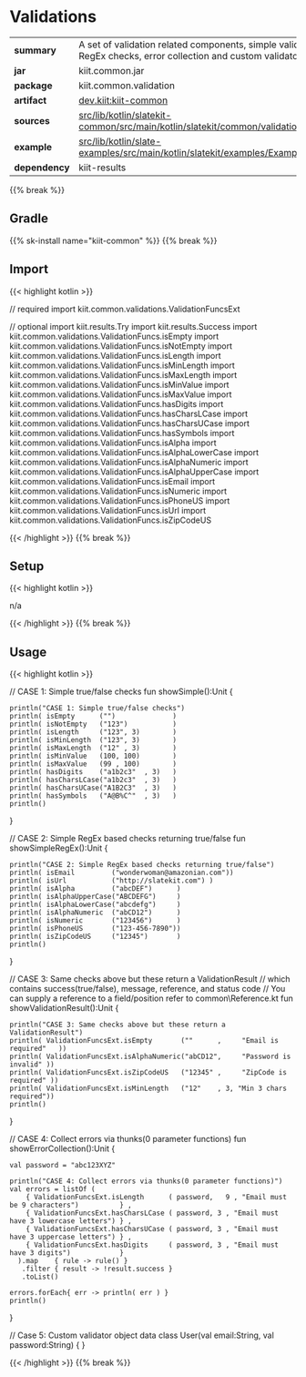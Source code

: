 
# Validations

<table class="table table-striped table-bordered">
  <tbody>
    <tr>
      <td><strong>summary</strong></td>
      <td>A set of validation related components, simple validation checks, RegEx checks, error collection and custom validators</td>
    </tr>
    <tr>
      <td><strong>jar</strong></td>
      <td>kiit.common.jar</td>
    </tr>
    <tr>
      <td><strong>package</strong></td>
      <td>kiit.common.validation</td>
    </tr>
    <tr>
      <td><strong>artifact</strong></td>
      <td><a href="https://github.com/orgs/slatekit/packages?q=dev.kiit.kiit-common">dev.kiit:kiit-common</a></td>
    </tr>
    <tr>
      <td><strong>sources</strong></td>
      <td><a href="https://github.com/slatekit/slatekit/tree/master/src/lib/kotlin/slatekit-common/src/main/kotlin/slatekit/common/validation" class="url-ch">src/lib/kotlin/slatekit-common/src/main/kotlin/slatekit/common/validation</a></td>
    </tr>
    <tr>
      <td><strong>example</strong></td>
      <td><a href="https://github.com/slatekit/slatekit/tree/master/src/lib/kotlin/slatekit-examples/src/main/kotlin/slatekit/examples/Example_Validation.kt" class="url-ch">src/lib/kotlin/slate-examples/src/main/kotlin/slatekit/examples/Example_Validation.kt</a></td>
    </tr>
    <tr>
      <td><strong>dependency</strong></td>
      <td>kiit-results</td>
    </tr>
  </tbody>
</table>
{{% break %}}

## Gradle
{{% sk-install name="kiit-common" %}}
{{% break %}}

## Import
{{< highlight kotlin >}}
  
// required 
import kiit.common.validations.ValidationFuncsExt


// optional 
import kiit.results.Try
import kiit.results.Success
import kiit.common.validations.ValidationFuncs.isEmpty
import kiit.common.validations.ValidationFuncs.isNotEmpty
import kiit.common.validations.ValidationFuncs.isLength
import kiit.common.validations.ValidationFuncs.isMinLength
import kiit.common.validations.ValidationFuncs.isMaxLength
import kiit.common.validations.ValidationFuncs.isMinValue
import kiit.common.validations.ValidationFuncs.isMaxValue
import kiit.common.validations.ValidationFuncs.hasDigits
import kiit.common.validations.ValidationFuncs.hasCharsLCase
import kiit.common.validations.ValidationFuncs.hasCharsUCase
import kiit.common.validations.ValidationFuncs.hasSymbols
import kiit.common.validations.ValidationFuncs.isAlpha
import kiit.common.validations.ValidationFuncs.isAlphaLowerCase
import kiit.common.validations.ValidationFuncs.isAlphaNumeric
import kiit.common.validations.ValidationFuncs.isAlphaUpperCase
import kiit.common.validations.ValidationFuncs.isEmail
import kiit.common.validations.ValidationFuncs.isNumeric
import kiit.common.validations.ValidationFuncs.isPhoneUS
import kiit.common.validations.ValidationFuncs.isUrl
import kiit.common.validations.ValidationFuncs.isZipCodeUS
  
{{< /highlight >}}
{{% break %}}

## Setup
{{< highlight kotlin >}}


n/a


{{< /highlight >}}
{{% break %}}

## Usage
{{< highlight kotlin >}}


  // CASE 1: Simple true/false checks
  fun showSimple():Unit {

    println("CASE 1: Simple true/false checks")
    println( isEmpty      ("")              )
    println( isNotEmpty   ("123")           )
    println( isLength     ("123", 3)        )
    println( isMinLength  ("123", 3)        )
    println( isMaxLength  ("12" , 3)        )
    println( isMinValue   (100, 100)        )
    println( isMaxValue   (99 , 100)        )
    println( hasDigits    ("a1b2c3"  , 3)   )
    println( hasCharsLCase("a1b2c3"  , 3)   )
    println( hasCharsUCase("A1B2C3"  , 3)   )
    println( hasSymbols   ("A@B%C^"  , 3)   )
    println()
  }


  // CASE 2: Simple RegEx based checks returning true/false
  fun showSimpleRegEx():Unit {

    println("CASE 2: Simple RegEx based checks returning true/false")
    println( isEmail         ("wonderwoman@amazonian.com"))
    println( isUrl           ("http://slatekit.com") )
    println( isAlpha         ("abcDEF")      )
    println( isAlphaUpperCase("ABCDEFG")     )
    println( isAlphaLowerCase("abcdefg")     )
    println( isAlphaNumeric  ("abCD12")      )
    println( isNumeric       ("123456")      )
    println( isPhoneUS       ("123-456-7890"))
    println( isZipCodeUS     ("12345")       )
    println()
  }


  // CASE 3: Same checks above but these return a ValidationResult
  // which contains success(true/false), message, reference, and status code
  // You can supply a reference to a field/position refer to common\Reference.kt
  fun showValidationResult():Unit {

    println("CASE 3: Same checks above but these return a ValidationResult")
    println( ValidationFuncsExt.isEmpty       (""      ,     "Email is required"   ))
    println( ValidationFuncsExt.isAlphaNumeric("abCD12",     "Password is invalid" ))
    println( ValidationFuncsExt.isZipCodeUS   ("12345" ,     "ZipCode is required" ))
    println( ValidationFuncsExt.isMinLength   ("12"    , 3, "Min 3 chars required"))
    println()
  }


  // CASE 4: Collect errors via thunks(0 parameter functions)
  fun showErrorCollection():Unit {

    val password = "abc123XYZ"

    println("CASE 4: Collect errors via thunks(0 parameter functions)")
    val errors = listOf (
        { ValidationFuncsExt.isLength      ( password,   9 , "Email must be 9 characters")          } ,
        { ValidationFuncsExt.hasCharsLCase ( password, 3 , "Email must have 3 lowercase letters") } ,
        { ValidationFuncsExt.hasCharsUCase ( password, 3 , "Email must have 3 uppercase letters") } ,
        { ValidationFuncsExt.hasDigits     ( password, 3 , "Email must have 3 digits")            }
      ).map    { rule -> rule() }
       .filter { result -> !result.success }
       .toList()

    errors.forEach{ err -> println( err ) }
    println()
  }

  // Case 5: Custom validator object
  data class User(val email:String, val password:String) { }


  

{{< /highlight >}}
{{% break %}}

